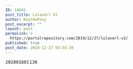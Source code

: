```yaml
---
ID: 14641
post_title: Lulaverl V2
author: KeythePony
post_excerpt: ""
layout: post
permalink: >
  https://portalrepository.com/2019/12/27/lulaverl-v2/
published: true
post_date: 2019-12-27 03:55:30
---
```

<pre>2028016EC136</pre>